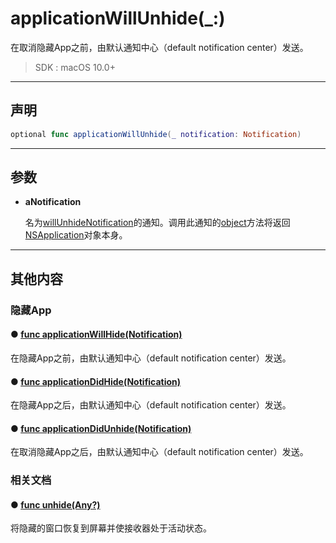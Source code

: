 # applicationWillUnhide(_:)

在取消隐藏App之前，由默认通知中心（default notification center）发送。

> SDK : macOS 10.0+

---
## 声明

```swift
optional func applicationWillUnhide(_ notification: Notification)
```

---
## 参数

* **aNotification**

  名为[willUnhideNotification]()的通知。调用此通知的[object]()方法将返回[NSApplication](../NSApplication/)对象本身。


---
## 其他内容

### 隐藏App

#### ● [func applicationWillHide(Notification)](./applicationWillHide.md)

在隐藏App之前，由默认通知中心（default notification center）发送。

#### ● [func applicationDidHide(Notification)](./applicationDidHide.md)

在隐藏App之后，由默认通知中心（default notification center）发送。

#### ● [func applicationDidUnhide(Notification)](./applicationDidUnhide.md)

在取消隐藏App之后，由默认通知中心（default notification center）发送。

### 相关文档

#### ● [func unhide(Any?)]()

将隐藏的窗口恢复到屏幕并使接收器处于活动状态。